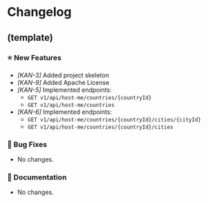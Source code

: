# Changelog
## (template)
### ⭐ New Features
  - *[KAN-3]* Added project skeleton
  - *[KAN-9]* Added Apache License
  - *[KAN-5]* Implemented endpoints:
    - `GET v1/api/host-me/countries/{countryId}` 
    - `GET v1/api/host-me/countries`
  - *[KAN-6]* Implemented endpoints:
    - `GET v1/api/host-me/countries/{countryId}/cities/{cityId}` 
    - `GET v1/api/host-me/countries/{countryId}/cities`
### 🐞 Bug Fixes
  - No changes.
### 📔 Documentation
  - No changes.